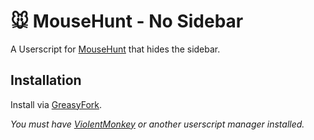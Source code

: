 # 🐭️ MouseHunt - No Sidebar

A Userscript for [MouseHunt](https://mousehuntgame.com) that hides the sidebar.

## Installation

Install via [GreasyFork](https://greasyfork.org/en/scripts/449491-mousehunt-no-sidebar).

*You must have [ViolentMonkey](https://violentmonkey.github.io/) or another userscript manager installed.*
